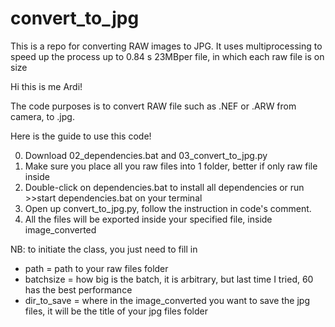 # convert_to_jpg
This is a repo for converting RAW images to JPG. It uses multiprocessing to speed up the process up to 0.84 s 23MBper file, in which each raw file is on size 

Hi this is me Ardi!

The code purposes is to convert RAW file such as .NEF or .ARW from camera, to .jpg.

Here is the guide to use this code!

0. Download 02_dependencies.bat and 03_convert_to_jpg.py
1. Make sure you place all you raw files into 1 folder, better if only raw file inside
2. Double-click on dependencies.bat to install all dependencies or run >>start dependencies.bat on your terminal
3. Open up convert_to_jpg.py, follow the instruction in code's comment.
4. All the files will be exported inside your specified file, inside image_converted

NB: to initiate the class, you just need to fill in

- path = path to your raw files folder
- batchsize = how big is the batch, it is arbitrary, but last time I tried, 60 has the best performance
- dir_to_save = where in the image_converted you want to save the jpg files, it will be the title of your jpg files folder
